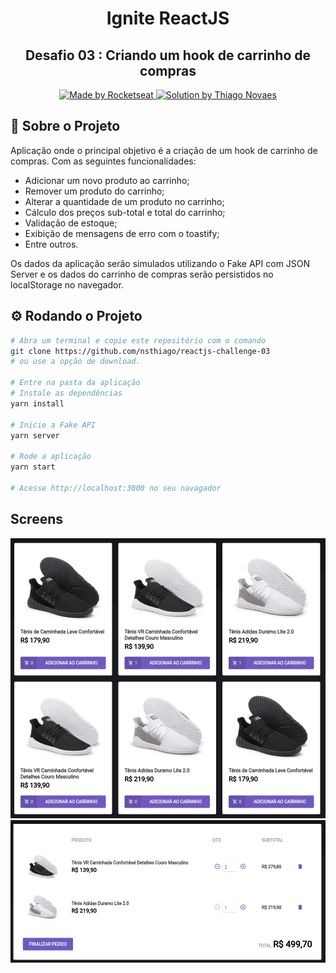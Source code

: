 <h1 align="center"> Ignite ReactJS </h1>
<h2 align="center"> Desafio 03 : Criando um hook de carrinho de compras </h2>
<p align="center">
  <a href="https://rocketseat.com.br">
    <img alt="Made by Rocketseat" src="https://img.shields.io/badge/made%20by-Rocketseat-%2306b656?style=flat-square">
  </a>
    <a href="https://www.linkedin.com/in/thiagonovaess/">
    <img alt="Solution by Thiago Novaes" src="https://img.shields.io/badge/solution%20by-Thiago%20Novaes-%2306b656?style=flat-square">
  </a>
</p>

## 🚀 Sobre o Projeto

Aplicação onde o principal objetivo é a criação de um hook de carrinho de compras. Com as seguintes funcionalidades:

- Adicionar um novo produto ao carrinho;
- Remover um produto do carrinho;
- Alterar a quantidade de um produto no carrinho;
- Cálculo dos preços sub-total e total do carrinho;
- Validação de estoque;
- Exibição de mensagens de erro com o toastify;
- Entre outros.

Os dados da aplicação serão simulados utilizando o Fake API com JSON Server e os dados do carrinho de compras serão persistidos no localStorage no navegador.

## ⚙️ Rodando o Projeto

```bash
# Abra um terminal e copie este repositório com o comando
git clone https://github.com/nsthiago/reactjs-challenge-03
# ou use a opção de download.

# Entre na pasta da aplicação 
# Instale as dependências
yarn install

# Inicie a Fake API
yarn server

# Rode a aplicação
yarn start

# Acesse http://localhost:3000 no seu navagador
```

## Screens
<div align="center">
   <img src="./assets/screen-01.PNG" alt="imagem do Projeto"/> 
   </br>
</div>

<div align="center">
   <img src="./assets/screen-02.PNG" alt="imagem do Projeto"/> 
   </br>
</div>
